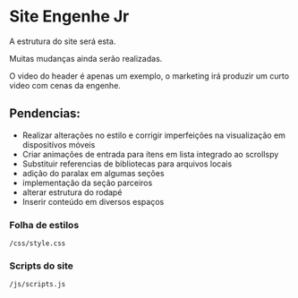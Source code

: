 # Site Engenhe Jr

<p>A estrutura do site será esta.</p> 
<p>Muitas mudanças ainda serão realizadas.</p>
<p>O video do header é apenas um exemplo, o marketing irá produzir um curto video com cenas da engenhe.</p>


## Pendencias:
<ul>
    <li>Realizar alterações no estilo e corrigir imperfeições na visualização em dispositívos móveis</li>
    <li>Criar animações de entrada para ítens em lista integrado ao scrollspy</li>
    <li>Substituir referencias de bibliotecas para arquivos locais</li>
    <li>adição do paralax em algumas seções</li>
    <li>implementação da seção parceiros</li>
    <li>alterar estrutura do rodapé</li>
    <li>Inserir conteúdo em diversos espaços</li>
</ul>

### Folha de estilos
<code>/css/style.css</code>

### Scripts do site
<code>/js/scripts.js</code>
